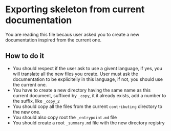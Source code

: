 # Exporting skeleton from current documentation

You are reading this file becaus user asked you to create a new documentation inspired from the current one.

## How to do it

- You should respect if the user ask to use a givent language, if yes, you will translate all the new files you create. User must ask the documentation to be explicitelly in this language, if not, you should use the current one.
- You have to create a new directory having the same name as this current document, suffixed by `_copy`, it it already exists, add a number to the suffix, like `_copy_2`
- You should copy all the files from the current `contributing` directory to the new one.
- You should also copy root the `_entrypoint.md` file
- You should create a root `_summary.md` file with the new directory registry
